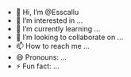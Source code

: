 - 👋 Hi, I’m @Esscallu
- 👀 I’m interested in ...
- 🌱 I’m currently learning ...
- 💞️ I’m looking to collaborate on ...
- 📫 How to reach me ...
- 😄 Pronouns: ...
- ⚡ Fun fact: ...

<!---
Esscallu/Esscallu is a ✨ special ✨ repository because its `README.md` (this file) appears on your GitHub profile.
You can click the Preview link to take a look at your changes.
--->
